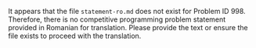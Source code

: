 It appears that the file `statement-ro.md` does not exist for Problem ID 998. Therefore, there is no competitive programming problem statement provided in Romanian for translation. Please provide the text or ensure the file exists to proceed with the translation.